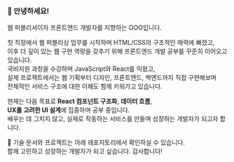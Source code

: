 ### 👋 안녕하세요!  
웹 퍼블리셔이자 프론트엔드 개발자를 지향하는 OOO입니다.

첫 직장에서 웹 퍼블리싱 업무를 시작하며 HTML/CSS의 구조적인 매력에 빠졌고,  
이후 더 깊이 있는 웹 구현 역량을 갖추기 위해 프론트엔드 개발 공부를 꾸준히 이어오고 있습니다.  
국비지원 과정을 수강하며 JavaScript와 React를 익혔고,  
실제 프로젝트에서는 웹 기획부터 디자인, 프론트엔드, 백엔드까지 직접 구현해보며  
전체적인 서비스 구조에 대한 이해도 함께 키워가고 있습니다.

현재는 다음 목표로 **React 컴포넌트 구조화**, **데이터 흐름**,  
**UX를 고려한 UI 설계**에 집중하며 공부 중입니다.  
배우는 데 그치지 않고, 실제로 작동하는 서비스를 만들며 성장하는 개발자가 되고자 합니다.

📌 기술 문서와 프로젝트는 아래 레포지토리에서 확인하실 수 있습니다.  
함께 고민하고 성장하는 개발자가 되고 싶습니다. 감사합니다!

